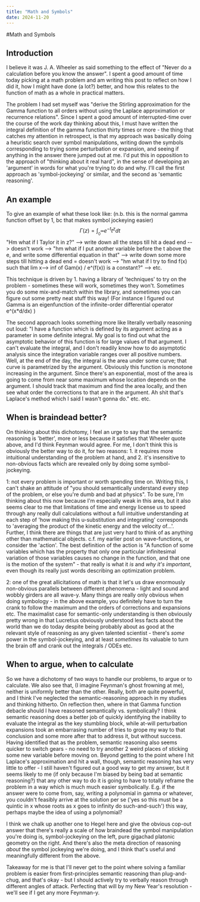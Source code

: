 ```yaml
---
title: "Math and Symbols"
date: 2024-11-20
---
```


#Math and Symbols

## Introduction
I believe it was J. A. Wheeler as said something to the effect of "Never do a calculation before you know the answer".  I spent a good amount of time today picking at a math problem and am writing this post to reflect on how I did it, how I might have done (a lot?) better, and how this relates to the function of math as a whole in practical matters.

The problem I had set myself was "derive the Stirling approximation for the Gamma function to all orders without using the Laplace approximation or recurrence relations".  Since I spent a good amount of interrupted-time over the course of the work day thinking about this, I must have written the integral definition of the gamma function thirty times or more - the thing that catches my attention in retrospect, is that my approach was basically doing a heuristic search over symbol manipulations, writing down the symbols corresponding to trying some perturbation or expansion, and seeing if anything in the answer there jumped out at me.  I'd put this in opposition to the approach of "thinking about it real hard", in the sense of developing an 'argument' in words for what you're trying to do and why.  I'll call the first approach as 'symbol-jockeying' or similar, and the second as 'semantic reasoning'.

## An example
To give an example of what these look like: (n.b. this is the normal gamma function offset by 1, bc that makes symbol jockeying easier)
$$
\Gamma(z) = \int__0^\infty e^{-t} t^z dt
$$
"Hm what if I Taylor it in z?" --> write down all the steps till hit a dead end --> doesn't work --> "hm what if I put another variable before the t above the e, and write some differential equation in that" --> write down some more steps till hitting a dead end = doesn't work --> "hm what if I try to find f(x) such that lim x--> inf of Gam(x) / e^(f(x)) is a constant?" --> etc.

This technique is driven by 1. having a library of 'techniques' to try on the problem - sometimes these will work, sometimes they won't.  Sometimes you do some mix-and-match within the library, and sometimes you can figure out some pretty neat stuff this way!  (For instance I figured out Gamma is an eigenfunction of the infinite-order differential operator e^(x*d/dx) )

The second approach looks something more like literally verbally reasoning out loud:
"I have a function which is defined by its argument acting as a parameter in some definite integral.  My goal is to find out what the asymptotic behavior of this function is for large values of that argument.  I can't evaluate the integral, and I don't readily know how to do asymptotic analysis since the integration variable ranges over all positive numbers.  Well, at the end of the day, the integral is the area under some curve; that curve is parametrized by the argument.  Obviously this function is monotone increasing in the argument.  Since there's an exponential, most of the area is going to come from near some maximum whose location depends on the argument.  I should track that maximum and find the area locally, and then see what order the corrections to that are in the argument.  Ah shit that's Laplace's method which I said I wasn't gonna do." etc. etc.

## When is braindead better?

On thinking about this dichotomy, I feel an urge to say that the semantic reasoning is 'better', more or less because it satisfies that Wheeler quote above, and I'd think Feynman would agree.  For me, I don't think this is obviously the better way to do it, for two reasons: 1. it requires more intuitional understanding of the problem at hand, and 2. it's insensitive to non-obvious facts which are revealed only by doing some symbol-jockeying.

1: not every problem is important or worth spending time on.  Writing this, I can't shake an attitude of "you should semantically understand every step of the problem, or else you're dumb and bad at physics".  To be sure, I'm thinking about this now because I'm especially weak in this area, but it also seems clear to me that limitations of time and energy license us to speed through any really dull calculations without a full intuitive understanding at each step of 'how making this u-substitution and integrating' corresponds to 'averaging the product of the kinetic energy and the velocity of...'.  Further, I think there are things that are just very hard to think of as anything other than mathematical objects.  c.f. my earlier post on wave-functions, or consider the 'action'.  The best definition of the action is "A function of some variables which has the property that only one particular infinitesimal variation of those variables causes no change in the function, and that one is the motion of the system" - that really is what it _is_ and _why it's important_, even though its really just words describing an optimization problem.

2: one of the great allicitations of math is that it let's us draw enormously non-obvious parallels between different phenomena - light and sound and wobbly girders are all wave-y.  Many things are really only obvious when doing symbology - in the above example, you definitely have to turn the crank to follow the maximum and the orders of corrections and expansions etc.  The maximalist case for semantic-only understanding is then obviously pretty wrong in that Lucretius obviously understood less facts about the world than we do today despite being probably about as good at the relevant style of reasoning as any given talented scientist - there's _some_ power in the symbol-jockeying, and at least _sometimes_ its valuable to turn the brain off and crank out the integrals / ODEs etc.

## When to argue, when to calculate
So we have a dichotomy of two ways to handle our problems, to argue or to calculate.  We also see that, (I imagine Feynman's ghost frowning at me), neither is uniformly better than the other.  Really, both are quite powerful, and I think I've neglected the semantic-reasoning approach in my studies and thinking hitherto.  On reflection then, where in that  Gamma function debacle should I have reasoned semantically vs. symbolically?  I think semantic reasoning does a better job of quickly identifying the inability to evaluate the integral as the key stumbling block, while at-will perturbation expansions took an embarrasing number of tries to grope my way to that conclusion and some more after that to address it, but without success.  Having identified that as the problem, semantic reasoning also seems quicker to switch gears - no need to try another 2 weird places of sticking some new variable before moving on.  Beyond getting to the point where I hit Laplace's approximation and hit a wall, though, semantic reasoning has very little to offer - I still haven't figured out a good way to get my answer, but it seems likely to me (if only because I'm biased by being bad at semantic reasoning?) that any other way to do it is going to have to totally reframe the problem in a way which is much much easier symbolically.  E.g. if the answer were to come from, say, writing a polynomial in gamma or whatever, you couldn't feasibly arrive at the solution per se ('yes so this must be a quintic in x whose roots as x goes to infinity do such-and-such') this way, perhaps maybe the idea of using a polynomial?

I think we chalk up another one to Hegel here and give the obvious cop-out answer that there's really a scale of how braindead the symbol manipulation you're doing is, symbol-jockeying on the left, pure gigachad platonic geometry on the right.  And there's also the meta direction of reasoning _about_ the symbol jockeying we're doing, and I think that's useful and meaningfully different from the above.

Takeaway for me is that I'll never get to the point where solving a familiar problem is easier from first-principles semantic reasoning than plug-and-chug, and that's okay - but I should actively try to verbally reason through different angles of attack.  Perfecting that will by my New Year's resolution - we'll see if I get any more Feynman-y.
